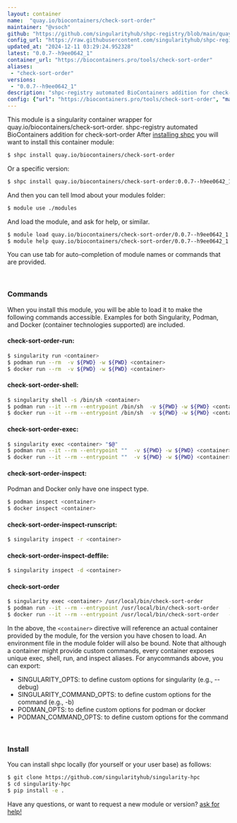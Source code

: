 ```yaml
---
layout: container
name:  "quay.io/biocontainers/check-sort-order"
maintainer: "@vsoch"
github: "https://github.com/singularityhub/shpc-registry/blob/main/quay.io/biocontainers/check-sort-order/container.yaml"
config_url: "https://raw.githubusercontent.com/singularityhub/shpc-registry/main/quay.io/biocontainers/check-sort-order/container.yaml"
updated_at: "2024-12-11 03:29:24.952328"
latest: "0.0.7--h9ee0642_1"
container_url: "https://biocontainers.pro/tools/check-sort-order"
aliases:
 - "check-sort-order"
versions:
 - "0.0.7--h9ee0642_1"
description: "shpc-registry automated BioContainers addition for check-sort-order"
config: {"url": "https://biocontainers.pro/tools/check-sort-order", "maintainer": "@vsoch", "description": "shpc-registry automated BioContainers addition for check-sort-order", "latest": {"0.0.7--h9ee0642_1": "sha256:c39347e2d1de01877d13eb4d6bd7d589869fe8b54ec664927fc7cb08ef0b340d"}, "tags": {"0.0.7--h9ee0642_1": "sha256:c39347e2d1de01877d13eb4d6bd7d589869fe8b54ec664927fc7cb08ef0b340d"}, "docker": "quay.io/biocontainers/check-sort-order", "aliases": {"check-sort-order": "/usr/local/bin/check-sort-order"}}
---
```


This module is a singularity container wrapper for quay.io/biocontainers/check-sort-order.
shpc-registry automated BioContainers addition for check-sort-order
After [installing shpc](#install) you will want to install this container module:


```bash
$ shpc install quay.io/biocontainers/check-sort-order
```

Or a specific version:

```bash
$ shpc install quay.io/biocontainers/check-sort-order:0.0.7--h9ee0642_1
```

And then you can tell lmod about your modules folder:

```bash
$ module use ./modules
```

And load the module, and ask for help, or similar.

```bash
$ module load quay.io/biocontainers/check-sort-order/0.0.7--h9ee0642_1
$ module help quay.io/biocontainers/check-sort-order/0.0.7--h9ee0642_1
```

You can use tab for auto-completion of module names or commands that are provided.

<br>

### Commands

When you install this module, you will be able to load it to make the following commands accessible.
Examples for both Singularity, Podman, and Docker (container technologies supported) are included.

#### check-sort-order-run:

```bash
$ singularity run <container>
$ podman run --rm  -v ${PWD} -w ${PWD} <container>
$ docker run --rm  -v ${PWD} -w ${PWD} <container>
```

#### check-sort-order-shell:

```bash
$ singularity shell -s /bin/sh <container>
$ podman run --it --rm --entrypoint /bin/sh  -v ${PWD} -w ${PWD} <container>
$ docker run --it --rm --entrypoint /bin/sh  -v ${PWD} -w ${PWD} <container>
```

#### check-sort-order-exec:

```bash
$ singularity exec <container> "$@"
$ podman run --it --rm --entrypoint ""  -v ${PWD} -w ${PWD} <container> "$@"
$ docker run --it --rm --entrypoint ""  -v ${PWD} -w ${PWD} <container> "$@"
```

#### check-sort-order-inspect:

Podman and Docker only have one inspect type.

```bash
$ podman inspect <container>
$ docker inspect <container>
```

#### check-sort-order-inspect-runscript:

```bash
$ singularity inspect -r <container>
```

#### check-sort-order-inspect-deffile:

```bash
$ singularity inspect -d <container>
```


#### check-sort-order

```bash
$ singularity exec <container> /usr/local/bin/check-sort-order
$ podman run --it --rm --entrypoint /usr/local/bin/check-sort-order   -v ${PWD} -w ${PWD} <container> -c " $@"
$ docker run --it --rm --entrypoint /usr/local/bin/check-sort-order   -v ${PWD} -w ${PWD} <container> -c " $@"
```



In the above, the `<container>` directive will reference an actual container provided
by the module, for the version you have chosen to load. An environment file in the
module folder will also be bound. Note that although a container
might provide custom commands, every container exposes unique exec, shell, run, and
inspect aliases. For anycommands above, you can export:

 - SINGULARITY_OPTS: to define custom options for singularity (e.g., --debug)
 - SINGULARITY_COMMAND_OPTS: to define custom options for the command (e.g., -b)
 - PODMAN_OPTS: to define custom options for podman or docker
 - PODMAN_COMMAND_OPTS: to define custom options for the command

<br>

### Install

You can install shpc locally (for yourself or your user base) as follows:

```bash
$ git clone https://github.com/singularityhub/singularity-hpc
$ cd singularity-hpc
$ pip install -e .
```

Have any questions, or want to request a new module or version? [ask for help!](https://github.com/singularityhub/singularity-hpc/issues)